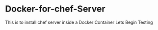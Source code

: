 # Docker-for-chef-Server
This is to install chef server inside a Docker Container
Lets Begin Testing
